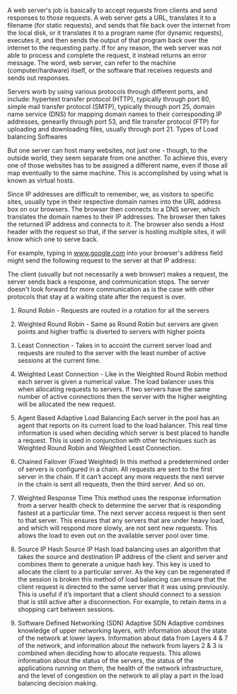 A web server's job is basically to accept requests from clients and send responses to those requests. A web server gets a URL, translates it to a filename (for static requests), and sends that file back over the internet from the local disk, or it translates it to a program name (for dynamic requests), executes it, and then sends the output of that program back over the internet to the requesting party. If for any reason, the web server was not able to process and complete the request, it instead returns an error message. The word, web server, can refer to the machine (computer/hardware) itself, or the software that receives requests and sends out responses.

Servers worb by using various protocols through different ports, and include: hypertext transfer protocol (HTTP), typically through port 80, simple mail transfer protocol (SMTP), typically through port 25, domain name service (DNS) for mapping domain names to their corresponding IP addresses, genearlly through port 53, and file transfer protocol (FTP) for uploading and downloading files, usually through port 21.
Types of Load balancing Softwares

But one server can host many websites, not just one - though, to the outside world, they seem separate from one another. To achieve this, every one of those websites has to be assigned a different name, even if those all map eventually to the same machine. This is accomplished by using what is known as virtual hosts.

Since IP addresses are difficult to remember, we, as visitors to specific sites, usually type in their respective domain names into the URL address box on our browsers. The browser then connects to a DNS server, which translates the domain names to their IP addresses. The browser then takes the returned IP address and connects to it. The browser also sends a Host header with the request so that, if the server is hosting multiple sites, it will know which one to serve back.

For example, typing in www.google.com into your browser's address field might send the following request to the server at that IP address:

The client (usually but not necessarily a web browser) makes a request, the server sends back a response, and communication stops. The server doesn't look forward for more communication as is the case with other protocols that stay at a waiting state after the request is over.

1. Round Robin - Requests are routed in a rotation for all the servers

2. Weighted Round Robin - Same as Round Robin but servers are given points and higher traffic is diverted to servers with higher points 

3. Least Connection - Takes in to accoint the current server load and requests are routed to the server with the least number of active sessions at the current time.

4. Weighted Least Connection - Like in the Weighted Round Robin method each server is given a numerical value. The load balancer uses this when allocating requests to servers. If two servers have the same number of active connections then the server with the higher weighting will be allocated the new request.

5. Agent Based Adaptive Load Balancing
Each server in the pool has an agent that reports on its current load to the load balancer. This real time information is used when deciding which server is best placed to handle a request. This is used in conjunction with other techniques such as Weighted Round Robin and Weighted Least Connection.

6. Chained Failover (Fixed Weighted)
In this method a predetermined order of servers is configured in a chain. All requests are sent to the first server in the chain. If it can’t accept any more requests the next server in the chain is sent all requests, then the third server. And so on.

7. Weighted Response Time
This method uses the response information from a server health check to determine the server that is responding fastest at a particular time. The next server access request is then sent to that server. This ensures that any servers that are under heavy load, and which will respond more slowly, are not sent new requests. This allows the load to even out on the available server pool over time.

8. Source IP Hash
Source IP Hash load balancing uses an algorithm that takes the source and destination IP address of the client and server and combines them to generate a unique hash key. This key is used to allocate the client to a particular server. As the key can be regenerated if the session is broken this method of load balancing can ensure that the client request is directed to the same server that it was using previously. This is useful if it’s important that a client should connect to a session that is still active after a disconnection. For example, to retain items in a shopping cart between sessions.

9. Software Defined Networking (SDN) Adaptive
SDN Adaptive combines knowledge of upper networking layers, with information about the state of the network at lower layers. Information about data from Layers 4 & 7 of the network, and information about the network from layers 2 & 3 is combined when deciding how to allocate requests. This allows information about the status of the servers, the status of the applications running on them, the health of the network infrastructure, and the level of congestion on the network to all play a part in the load balancing decision making.